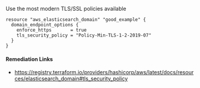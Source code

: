 
Use the most modern TLS/SSL policies available

```hcl
resource "aws_elasticsearch_domain" "good_example" {
  domain_endpoint_options {
    enforce_https       = true
    tls_security_policy = "Policy-Min-TLS-1-2-2019-07"
  }
}
```

#### Remediation Links
 - https://registry.terraform.io/providers/hashicorp/aws/latest/docs/resources/elasticsearch_domain#tls_security_policy

